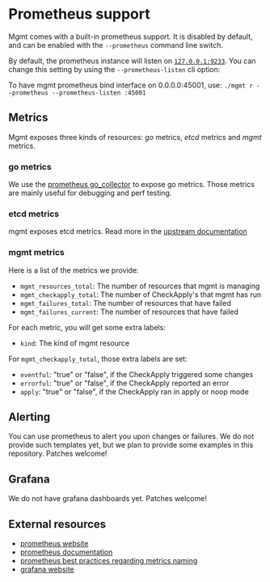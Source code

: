 # Prometheus support


Mgmt comes with a built-in prometheus support. It is disabled by default, and
can be enabled with the `--prometheus` command line switch.

By default, the prometheus instance will listen on [`127.0.0.1:9233`][pd]. You
can change this setting by using the `--prometheus-listen` cli option:

To have mgmt prometheus bind interface on 0.0.0.0:45001, use:
`./mgmt r --prometheus --prometheus-listen :45001`

## Metrics

Mgmt exposes three kinds of resources: _go_ metrics, _etcd_ metrics and _mgmt_
metrics.

### go metrics

We use the [prometheus go_collector][pgc] to expose go metrics. Those metrics
are mainly useful for debugging and perf testing.

### etcd metrics

mgmt exposes etcd metrics. Read more in the [upstream documentation][etcdm]

### mgmt metrics

Here is a list of the metrics we provide:

- `mgmt_resources_total`: The number of resources that mgmt is managing
- `mgmt_checkapply_total`: The number of CheckApply's that mgmt has run
- `mgmt_failures_total`: The number of resources that have failed
- `mgmt_failures_current`: The number of resources that have failed

For each metric, you will get some extra labels:

- `kind`: The kind of mgmt resource

For `mgmt_checkapply_total`, those extra labels are set:

- `eventful`: "true" or "false", if the CheckApply triggered some changes
- `errorful`: "true" or "false", if the CheckApply reported an error
- `apply`: "true" or "false", if the CheckApply ran in apply or noop mode

## Alerting

You can use prometheus to alert you upon changes or failures. We do not provide
such templates yet, but we plan to provide some examples in this repository.
Patches welcome!

## Grafana

We do not have grafana dashboards yet. Patches welcome!

## External resources

- [prometheus website](https://prometheus.io/)
- [prometheus documentation](https://prometheus.io/docs/introduction/overview/)
- [prometheus best practices regarding metrics
  naming](https://prometheus.io/docs/practices/naming/)
- [grafana website](http://grafana.org/)

[pgc]: https://github.com/prometheus/client_golang/blob/master/prometheus/go_collector.go
[etcdm]: https://coreos.com/etcd/docs/latest/metrics.html
[pd]: https://github.com/prometheus/prometheus/wiki/Default-port-allocation
